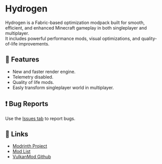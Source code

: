 # Hydrogen

Hydrogen is a Fabric-based optimization modpack built for smooth, efficient, and enhanced Minecraft gameplay in both singleplayer and multiplayer.  
It includes powerful performance mods, visual optimizations, and quality-of-life improvements.

## 🧩 Features
- New and faster render engine.
- Telemetry disabled.
- Quality of life mods.
- Easly transform singleplayer world in multiplayer.

## ❗ Bug Reports
Use the [Issues tab](https://github.com/FastPig-jar/Hydrogen-modpack/issues) to report bugs.

## 🔗 Links
- [Modrinth Project](https://modrinth.com/modpack/hydrogenpack)
- [Mod List](MODLIST.md)
- [VulkanMod Github](https://github.com/xCollateral/VulkanMod/)
